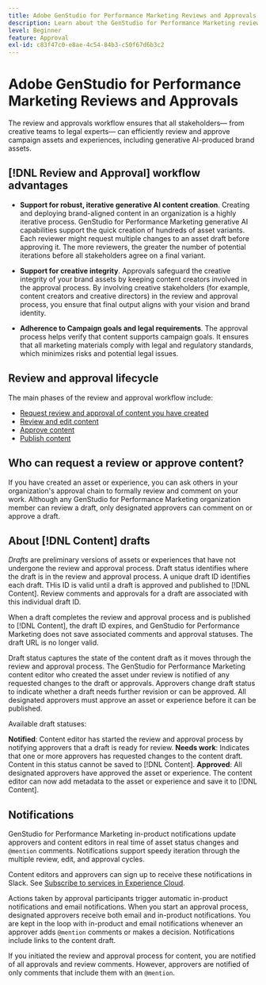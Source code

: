 ```yaml
---
title: Adobe GenStudio for Performance Marketing Reviews and Approvals
description: Learn about the GenStudio for Performance Marketing review and approval process.
level: Beginner
feature: Approval
exl-id: c83f47c0-e8ae-4c54-84b3-c50f67d6b3c2
---
```

# Adobe GenStudio for Performance Marketing Reviews and Approvals

The review and approvals workflow ensures that all stakeholders— from creative teams to legal experts— can efficiently review and approve campaign assets and experiences, including generative AI-produced brand assets.

## [!DNL Review and Approval] workflow advantages

* **Support for robust, iterative generative AI content creation**. Creating and deploying brand-aligned content in an organization is a highly iterative process. GenStudio for Performance Marketing generative AI capabilities support the quick creation of hundreds of asset variants. Each reviewer might request multiple changes to an asset draft before approving it. The more reviewers, the greater the number of potential iterations before all stakeholders agree on a final variant.

* **Support for creative integrity**. Approvals safeguard the creative integrity of your brand assets by keeping content creators involved in the approval process. By involving creative stakeholders (for example, content creators and creative directors) in the review and approval process, you ensure that final output aligns with your vision and brand identity.

* **Adherence to Campaign goals and legal requirements**. The approval process helps verify that content supports campaign goals. It ensures that all marketing materials comply with legal and regulatory standards, which minimizes risks and potential legal issues.

## Review and approval lifecycle

The main phases of the review and approval workflow include:

* [Request review and approval of content you have created](./request-review.md)
* [Review and edit content](./review-and-edit.md)
* [Approve content](./approve-content.md)
* [Publish content](./publish-content.md)

## Who can request a review or approve content?

If you have created an asset or experience, you can ask others in your organization's approval chain to formally review and comment on your work. Although any GenStudio for Performance Marketing organization member can review a draft, only designated approvers can comment on or approve a draft.

## About [!DNL Content] drafts

_Drafts_ are preliminary versions of assets or experiences that have not undergone the review and approval process. Draft status identifies where the draft is in the review and approval process. A unique draft ID identifies each draft. THis ID is valid until a draft is approved and published to [!DNL Content]. Review comments and approvals for a draft are associated with this individual draft ID.

When a draft completes the review and approval process and is published to [!DNL Content], the draft ID expires, and GenStudio for Performance Marketing does not save associated comments and approval statuses. The draft URL is no longer valid.

Draft status captures the state of the content draft as it moves through the review and approval process. The GenStudio for Performance Marketing content editor who created the asset under review is notified of any requested changes to the draft or approvals. Approvers change draft status to indicate whether a draft needs further revision or can be approved. All designated approvers must approve an asset or experience before it can be published.

Available draft statuses:

**Notified**: Content editor has started the review and approval process by notifying approvers that a draft is ready for review.
**Needs work**: Indicates that one or more approvers has requested changes to the content draft. Content in this status cannot be saved to [!DNL Content].
**Approved**: All designated approvers have approved the asset or experience. The content editor can now add metadata to the asset or experience and save it to [!DNL Content].

## Notifications

GenStudio for Performance Marketing in-product notifications update approvers and content editors in real time of asset status changes and `@mention` comments. Notifications support speedy iteration through the multiple review, edit, and approval cycles.

Content editors and approvers can sign up to receive these notifications in Slack. See [Subscribe to services in Experience Cloud](https://experienceleague.adobe.com/en/docs/core-services/interface/features/account-preferences#slack).

Actions taken by approval participants trigger automatic in-product notifications and email notifications. When you start an approval process, designated approvers receive both email and in-product notifications. You are kept in the loop with in-product and email notifications whenever an approver adds `@mention` comments or makes a decision. Notifications include links to the content draft.

If you initiated the review and approval process for content, you are notified of all approvals and review comments. However, approvers are notified of only comments that include them with an `@mention`.
